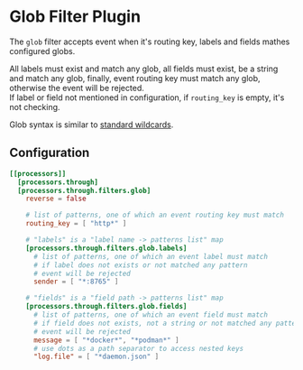 # Glob Filter Plugin

The `glob` filter accepts event when it's routing key, labels and fields mathes configured globs. 

All labels must exist and match any glob, all fields must exist, be a string and match any glob, finally, event routing key must match any glob, otherwise the event will be rejected.  
If label or field not mentioned in configuration, if `routing_key` is empty, it's not checking.

Glob syntax is similar to [standard wildcards](https://tldp.org/LDP/GNU-Linux-Tools-Summary/html/x11655.htm).

## Configuration
```toml
[[processors]]
  [processors.through]
  [processors.through.filters.glob]
    reverse = false

    # list of patterns, one of which an event routing key must match
    routing_key = [ "http*" ]

    # "labels" is a "label name -> patterns list" map
    [processors.through.filters.glob.labels]
      # list of patterns, one of which an event label must match
      # if label does not exists or not matched any pattern
      # event will be rejected
      sender = [ "*:8765" ]

    # "fields" is a "field path -> patterns list" map
    [processors.through.filters.glob.fields]
      # list of patterns, one of which an event field must match
      # if field does not exists, not a string or not matched any pattern
      # event will be rejected
      message = [ "*docker*", "*podman*" ]
      # use dots as a path separator to access nested keys
      "log.file" = [ "*daemon.json" ]
```

